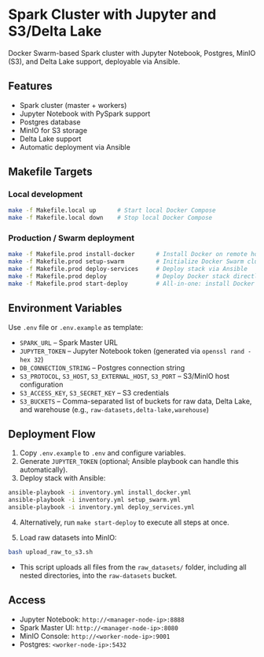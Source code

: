 # Spark Cluster with Jupyter and S3/Delta Lake

Docker Swarm-based Spark cluster with Jupyter Notebook, Postgres, MinIO (S3), and Delta Lake support, deployable via Ansible.

## Features

- Spark cluster (master + workers)  
- Jupyter Notebook with PySpark support  
- Postgres database  
- MinIO for S3 storage  
- Delta Lake support  
- Automatic deployment via Ansible  

## Makefile Targets

### Local development
```bash
make -f Makefile.local up      # Start local Docker Compose
make -f Makefile.local down    # Stop local Docker Compose
````

### Production / Swarm deployment

```bash
make -f Makefile.prod install-docker      # Install Docker on remote hosts
make -f Makefile.prod setup-swarm         # Initialize Docker Swarm cluster
make -f Makefile.prod deploy-services     # Deploy stack via Ansible
make -f Makefile.prod deploy              # Deploy Docker stack directly
make -f Makefile.prod start-deploy        # All-in-one: install Docker + setup Swarm + deploy services
```

## Environment Variables

Use `.env` file or `.env.example` as template:

* `SPARK_URL` – Spark Master URL
* `JUPYTER_TOKEN` – Jupyter Notebook token (generated via `openssl rand -hex 32`)
* `DB_CONNECTION_STRING` – Postgres connection string
* `S3_PROTOCOL`, `S3_HOST`, `S3_EXTERNAL_HOST`, `S3_PORT` – S3/MinIO host configuration
* `S3_ACCESS_KEY`, `S3_SECRET_KEY` – S3 credentials
* `S3_BUCKETS` – Comma-separated list of buckets for raw data, Delta Lake, and warehouse (e.g., `raw-datasets,delta-lake,warehouse`)

## Deployment Flow

1. Copy `.env.example` to `.env` and configure variables.
2. Generate `JUPYTER_TOKEN` (optional; Ansible playbook can handle this automatically).
3. Deploy stack with Ansible:

```bash
ansible-playbook -i inventory.yml install_docker.yml
ansible-playbook -i inventory.yml setup_swarm.yml
ansible-playbook -i inventory.yml deploy_services.yml
```

4. Alternatively, run `make start-deploy` to execute all steps at once.

5. Load raw datasets into MinIO:

```bash
bash upload_raw_to_s3.sh
```

* This script uploads all files from the `raw_datasets/` folder, including all nested directories, into the `raw-datasets` bucket.

## Access

* Jupyter Notebook: `http://<manager-node-ip>:8888`
* Spark Master UI: `http://<manager-node-ip>:8080`
* MinIO Console: `http://<worker-node-ip>:9001`
* Postgres: `<worker-node-ip>:5432`
